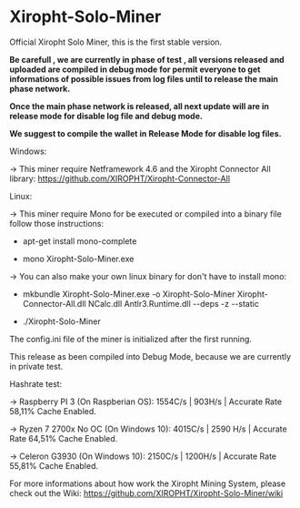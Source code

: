 # Xiropht-Solo-Miner
Official Xiropht Solo Miner, this is the first stable version.

**Be carefull , we are currently in phase of test , all versions released and uploaded are compiled in debug mode for permit everyone to get informations of possible issues from log files until to release the main phase network.**

**Once the main phase network is released, all next update will are in release mode for disable log file and debug mode.**

**We suggest to compile the wallet in Release Mode for disable log files.**

Windows:

-> This miner require Netframework 4.6 and the Xiropht Connector All library: https://github.com/XIROPHT/Xiropht-Connector-All

Linux:

-> This miner require Mono for be executed or compiled into a binary file follow those instructions:

- apt-get install mono-complete

- mono Xiropht-Solo-Miner.exe

-> You can also make your own linux binary for don't have to install mono:

- mkbundle Xiropht-Solo-Miner.exe -o Xiropht-Solo-Miner Xiropht-Connector-All.dll NCalc.dll Antlr3.Runtime.dll --deps -z --static

- ./Xiropht-Solo-Miner

The config.ini file of the miner is initialized after the first running.

This release as been compiled into Debug Mode, because we are currently in private test.

Hashrate test:

-> Raspberry PI 3 (On Raspberian OS): 1554C/s | 903H/s | Accurate Rate 58,11% Cache Enabled.

-> Ryzen 7 2700x No OC (On Windows 10): 4015C/s | 2590 H/s | Accurate Rate 64,51% Cache Enabled.

-> Celeron G3930 (On Windows 10): 2150C/s | 1200H/s | Accurate Rate 55,81% Cache Enabled.

For more informations about how work the Xiropht Mining System, please check out the Wiki: https://github.com/XIROPHT/Xiropht-Solo-Miner/wiki

